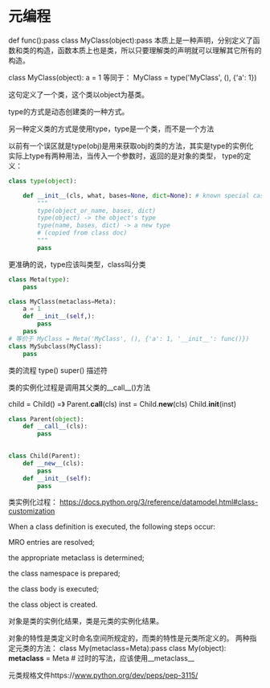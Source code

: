 # 元编程

def func():pass
class MyClass(object):pass
本质上是一种声明，分别定义了函数和类的构造，函数本质上也是类，所以只要理解类的声明就可以理解其它所有的构造。


class MyClass(object):
    a = 1
等同于：
MyClass = type('MyClass', (), {'a': 1})

这句定义了一个类，这个类以object为基类。

type的方式是动态创建类的一种方式。

另一种定义类的方式是使用type，type是一个类，而不是一个方法

以前有一个误区就是type(obj)是用来获取obj的类的方法，其实是type的实例化
实际上type有两种用法，当传入一个参数时，返回的是对象的类型，
type的定义：

```py
class type(object):

    def __init__(cls, what, bases=None, dict=None): # known special case of type.__init__
        """
        type(object_or_name, bases, dict)
        type(object) -> the object's type
        type(name, bases, dict) -> a new type
        # (copied from class doc)
        """
        pass
```
更准确的说，type应该叫类型，class叫分类



```py
class Meta(type):
    pass

class MyClass(metaclass=Meta):
    a = 1
    def __init__(self,):
        pass
    pass
# 等价于 MyClass = Meta('MyClass', (), {'a': 1, '__init__': func()})
class MySubclass(MyClass):
    pass
```

类的流程
type()
super()
描述符

类的实例化过程是调用其父类的__call__()方法

child = Child()  =》
Parent.__call__(cls)
    inst = Child.__new__(cls)
    Child.__init__(inst)

```py
class Parent(object):
    def __call__(cls):
        pass
    

class Child(Parent):
    def __new__(cls):
        pass
    def __init__(self):
        pass
```



类实例化过程：
https://docs.python.org/3/reference/datamodel.html#class-customization

When a class definition is executed, the following steps occur:

MRO entries are resolved;

the appropriate metaclass is determined;

the class namespace is prepared;

the class body is executed;

the class object is created.


对象是类的实例化结果，类是元类的实例化结果。

对象的特性是类定义时命名空间所规定的，而类的特性是元类所定义的。
两种指定元类的方法：
class My(metaclass=Meta):pass
class My(object):
    __metaclass__ = Meta  # 过时的写法，应该使用__metaclass__


元类规格文件https://www.python.org/dev/peps/pep-3115/
